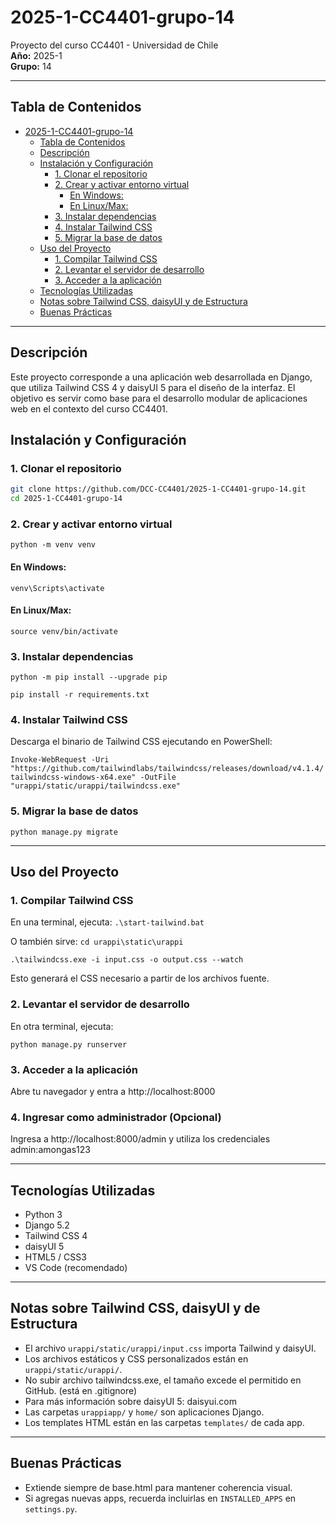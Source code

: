 # 2025-1-CC4401-grupo-14

Proyecto del curso CC4401 - Universidad de Chile  
**Año:** 2025-1  
**Grupo:** 14

---

## Tabla de Contenidos

- [2025-1-CC4401-grupo-14](#2025-1-cc4401-grupo-14)
  - [Tabla de Contenidos](#tabla-de-contenidos)
  - [Descripción](#descripción)
  - [Instalación y Configuración](#instalación-y-configuración)
    - [1. Clonar el repositorio](#1-clonar-el-repositorio)
    - [2. Crear y activar entorno virtual](#2-crear-y-activar-entorno-virtual)
      - [En Windows:](#en-windows)
      - [En Linux/Max:](#en-linuxmax)
    - [3. Instalar dependencias](#3-instalar-dependencias)
    - [4. Instalar Tailwind CSS](#4-instalar-tailwind-css)
    - [5. Migrar la base de datos](#5-migrar-la-base-de-datos)
  - [Uso del Proyecto](#uso-del-proyecto)
    - [1. Compilar Tailwind CSS](#1-compilar-tailwind-css)
    - [2. Levantar el servidor de desarrollo](#2-levantar-el-servidor-de-desarrollo)
    - [3. Acceder a la aplicación](#3-acceder-a-la-aplicación)
  - [Tecnologías Utilizadas](#tecnologías-utilizadas)
  - [Notas sobre Tailwind CSS, daisyUI y de Estructura](#notas-sobre-tailwind-css-daisyui-y-de-estructura)
  - [Buenas Prácticas](#buenas-prácticas)

---


## Descripción

Este proyecto corresponde a una aplicación web desarrollada en Django, que utiliza Tailwind CSS 4 y daisyUI 5 para el diseño de la interfaz. El objetivo es servir como base para el desarrollo modular de aplicaciones web en el contexto del curso CC4401.




## Instalación y Configuración

### 1. Clonar el repositorio

```bash
git clone https://github.com/DCC-CC4401/2025-1-CC4401-grupo-14.git
cd 2025-1-CC4401-grupo-14
```

### 2. Crear y activar entorno virtual

`python -m venv venv`
#### En Windows:
`venv\Scripts\activate`
#### En Linux/Max:
`source venv/bin/activate`

### 3. Instalar dependencias
`python -m pip install --upgrade pip`

`pip install -r requirements.txt`

### 4. Instalar Tailwind CSS
Descarga el binario de Tailwind CSS ejecutando en PowerShell:

`Invoke-WebRequest -Uri "https://github.com/tailwindlabs/tailwindcss/releases/download/v4.1.4/tailwindcss-windows-x64.exe" -OutFile "urappi/static/urappi/tailwindcss.exe"`

### 5. Migrar la base de datos
`python manage.py migrate`

---

## Uso del Proyecto

### 1. Compilar Tailwind CSS

En una terminal, ejecuta:
`.\start-tailwind.bat`

O también sirve:
`cd urappi\static\urappi`

`.\tailwindcss.exe -i input.css -o output.css --watch`

Esto generará el CSS necesario a partir de los archivos fuente.

### 2. Levantar el servidor de desarrollo

En otra terminal, ejecuta:

`python manage.py runserver`


### 3. Acceder a la aplicación
Abre tu navegador y entra a http://localhost:8000

### 4. Ingresar como administrador (Opcional)
Ingresa a http://localhost:8000/admin y utiliza los credenciales admin:amongas123

---

## Tecnologías Utilizadas

- Python 3
- Django 5.2
- Tailwind CSS 4
- daisyUI 5
- HTML5 / CSS3
- VS Code (recomendado)

---

## Notas sobre Tailwind CSS, daisyUI y de Estructura

- El archivo `urappi/static/urappi/input.css` importa Tailwind y daisyUI.
- Los archivos estáticos y CSS personalizados están en `urappi/static/urappi/`.
- No subir archivo tailwindcss.exe, el tamaño excede el permitido en GitHub. (está en .gitignore)
- Para más información sobre daisyUI 5: daisyui.com
- Las carpetas `urappiapp/` y `home/` son aplicaciones Django.
- Los templates HTML están en las carpetas `templates/` de cada app.


---

## Buenas Prácticas

- Extiende siempre de base.html para mantener coherencia visual.
- Si agregas nuevas apps, recuerda incluirlas en `INSTALLED_APPS` en `settings.py`.
